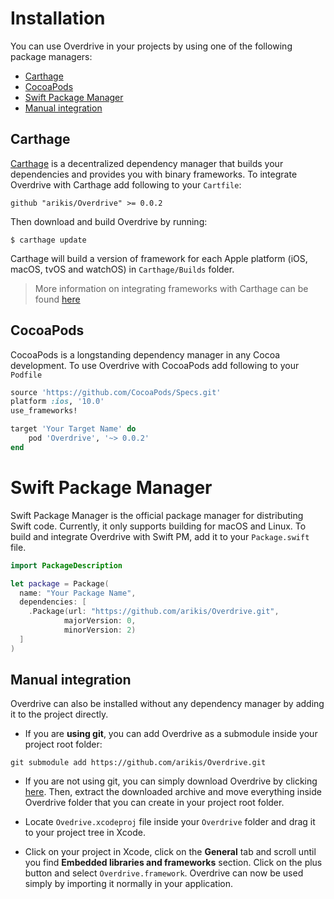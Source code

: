 # Installation

You can use Overdrive in your projects by using one of the following package managers:

* [Carthage](#carthage)
* [CocoaPods](#cocoapods)
* [Swift Package Manager](#swift-package-manager)
* [Manual integration](#manual-integration)

## Carthage

[Carthage](#https://github.com/Carthage/Carthage) is a decentralized dependency manager that builds your dependencies and provides you with binary frameworks. To integrate Overdrive with Carthage add following to your `Cartfile`:

```
github "arikis/Overdrive" >= 0.0.2
```

Then download and build Overdrive by running:

```shell
$ carthage update
```

Carthage will build a version of framework for each Apple platform (iOS, macOS, tvOS and watchOS) in `Carthage/Builds` folder.

> More information on integrating frameworks with Carthage can be found [here](#https://github.com/Carthage/Carthage#adding-frameworks-to-an-application)

## CocoaPods

CocoaPods is a longstanding dependency manager in any Cocoa development. To use Overdrive with CocoaPods add following to your `Podfile`

```ruby
source 'https://github.com/CocoaPods/Specs.git'
platform :ios, '10.0'
use_frameworks!

target 'Your Target Name' do
    pod 'Overdrive', '~> 0.0.2'
end
```

# Swift Package Manager

Swift Package Manager is the official package manager for distributing Swift code. Currently, it only supports building for macOS and Linux. To build and integrate Overdrive with Swift PM, add it to your `Package.swift` file.

```swift
import PackageDescription

let package = Package(
  name: "Your Package Name",
  dependencies: [
    .Package(url: "https://github.com/arikis/Overdrive.git",
            majorVersion: 0,
            minorVersion: 2)
  ]
)
```

## Manual integration

Overdrive can also be installed without any dependency manager by adding it to the project directly.

* If you are **using git**, you can add Overdrive as a submodule inside your project root folder:

```shell
git submodule add https://github.com/arikis/Overdrive.git
```

* If you are not using git, you can simply download Overdrive by clicking [here](#https://github.com/arikis/Overdrive/archive/master.zip). Then, extract the downloaded archive and move everything inside Overdrive folder that you can create in your project root folder.

* Locate `Ovedrive.xcodeproj` file inside your `Overdrive` folder and drag it to your project tree in Xcode.

* Click on your project in Xcode, click on the **General** tab and scroll until you find **Embedded libraries and frameworks** section. Click on the plus button and select `Overdrive.framework`. Overdrive can now be used simply by importing it normally in your application.
